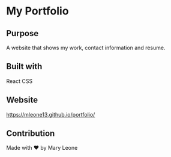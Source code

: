 # My Portfolio

## Purpose

A website that shows my work, contact information and resume.

## Built with

React
CSS

## Website

https://mleone13.github.io/portfolio/

## Contribution

Made with ❤️ by Mary Leone
